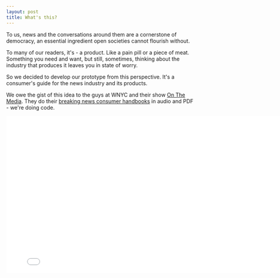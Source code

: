 ```yaml
---
layout: post
title: What's this?
---
```


To us, news and the conversations around them are a cornerstone of democracy, an essential ingredient open societies cannot flourish without. 

To many of our readers, it's - a product. Like a pain pill or a piece of meat. Something you need and want, but still, sometimes, 
thinking about the industry that produces it leaves you in state of worry. 


So we decided to develop our prototype from this perspective.  It's a consumer's guide for the news industry and its products.

We owe the gist of this idea to the guys at WNYC and their show [On The Media](http://www.wnyc.org/shows/otm). 
They do their [breaking news consumer handbooks](http://www.wnyc.org/story/breaking-news-consumers-handbook-pdf/) in audio and PDF - we're doing code. 


<div style="margin-left: auto; margin-right: auto">
<iframe src="//slides.com/j_reporter/ajda/embed" width="800" height="420" scrolling="no" frameborder="0" webkitallowfullscreen mozallowfullscreen allowfullscreen></iframe>
</div>

